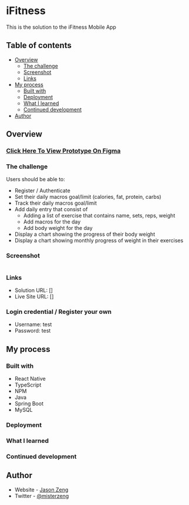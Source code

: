# iFitness

This is the solution to the iFitness Mobile App

## Table of contents

- [Overview](#overview)
    - [The challenge](#the-challenge)
    - [Screenshot](#screenshot)
    - [Links](#links)
- [My process](#my-process)
    - [Built with](#built-with)
    - [Deployment](#built-with)
    - [What I learned](#deployment)
    - [Continued development](#continued-development)
- [Author](#author)


## Overview

### [Click Here To View Prototype On Figma](https://www.figma.com/proto/DfM12QFmp1UaJXW7bAwraG/iFitness?node-id=1%3A2&scaling=scale-down&page-id=0%3A1)


### The challenge

Users should be able to:

- Register / Authenticate
- Set their daily macros goal/limit (calories, fat, protein, carbs)
- Track their daily macros goal/limit
- Add daily entry that consist of 
    - Adding a list of exercise that contains name, sets, reps, weight
    - Add macros for the day
    - Add body weight for the day
- Display a chart showing the progress of their body weight
- Display a chart showing monthly progress of weight in their exercises 

### Screenshot

![]()

### Links

- Solution URL: []
- Live Site URL: []

### Login credential / Register your own

- Username: test
- Password: test

## My process

### Built with

- React Native
- TypeScript
- NPM
- Java
- Spring Boot
- MySQL

### Deployment


### What I learned


### Continued development


## Author

- Website - [Jason Zeng](https://jasonz.dev/)
- Twitter - [@misterzeng](https://www.twitter.com/misterzeng)
